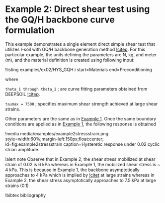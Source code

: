 # Example 2: Direct shear test using the GQ/H backbone curve formulation

This example demonstrates a single element direct simple shear test that utilizes I-soil with GQ/H
backbone generation method [!citep](groholski2016simplified). For this particular example, the units
defining the parameters are N, kg, and meter (m), and the material definition is created using
following input:

!listing examples/ex02/HYS_GQH.i start=Materials end=Preconditioning

where

`theta_1 through theta_2` ; are curve fitting parameters obtained from DEEPSOIL
[!citep](hashash2016deepsoil).

`taumax = 7500` ; specifies maximum shear strength achieved at large shear strains.

Other parameters are the same as in [Example 1](examples/index.md). Once the same boundary
conditions are applied as in [Example 1](examples/index.md), the following response is obtained

!media media/examples/example2stressstrain.png
       style=width:60%;margin-left:150px;float:center;
       id=fig:example2stressstrain
       caption=Hysteretic response under 0.02 cyclic strian amplitude.

!alert note
Observe that in Example 2, the shear stress mobilized at shear strain of 0.02 is 6 kPa whereas in
Example 1, the mobilized shear stress is ~ 4 kPa. This is because in Example 1, the backbone
asymptotically approaches to 4 kPa which is implied by [!citet](darendeli2001development) at large
strains whereas in Example 2, the shear stress asymptotically approaches to 7.5 kPa at large strains
(0.1)

!bibtex bibliography

